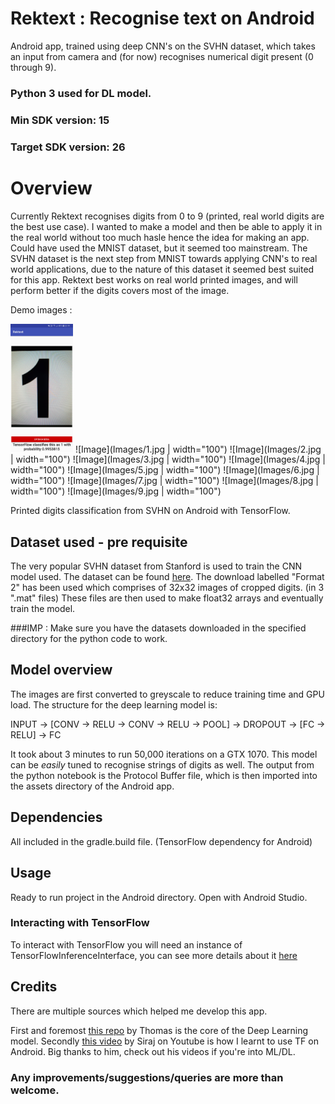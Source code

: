 # Rektext : Recognise text on Android

Android app, trained using deep CNN's on the SVHN dataset, which takes an input from camera and (for now) recognises numerical digit present (0 through 9).

### Python 3 used for DL model.
### Min SDK version: 15
### Target SDK version: 26

# Overview

Currently Rektext recognises digits from 0 to 9 (printed, real world digits are the best use case). I wanted to make a model and then be able to apply it in the real world without too much hasle hence the idea for making an app.
Could have used the MNIST dataset, but it seemed too mainstream.
The SVHN dataset is the next step from MNIST towards applying CNN's to real world applications, due to the nature of this dataset it seemed best suited for this app.
Rektext best works on real world printed images, and will perform better if the digits covers most of the image.

Demo images :

<img src="Images/1.jpg" alt="alt text" width="100" height="auto">
![Image](Images/1.jpg | width="100")
![Image](Images/2.jpg | width="100")
![Image](Images/3.jpg | width="100")
![Image](Images/4.jpg | width="100")
![Image](Images/5.jpg | width="100")
![Image](Images/6.jpg | width="100")
![Image](Images/7.jpg | width="100")
![Image](Images/8.jpg | width="100")
![Image](Images/9.jpg | width="100")

Printed digits classification from SVHN on Android with TensorFlow.

## Dataset used - pre requisite
The very popular SVHN dataset from Stanford is used to train the CNN model used. The dataset can be found [here](http://ufldl.stanford.edu/housenumbers/).
The download labelled "Format 2" has been used which comprises of 32x32 images of cropped digits. (in 3 ".mat" files)
These files are then used to make float32 arrays and eventually train the model.

###IMP : Make sure you have the datasets downloaded in the specified directory for the python code to work.

## Model overview
The images are first converted to greyscale to reduce training time and GPU load.
The structure for the deep learning model is:

INPUT -> [CONV -> RELU -> CONV -> RELU -> POOL] -> DROPOUT -> [FC -> RELU] -> FC

It took about 3 minutes to run 50,000 iterations on a GTX 1070.
This model can be *easily* tuned to recognise strings of digits as well.
The output from the python notebook is the Protocol Buffer file, which is then imported into the assets directory of the Android app.


## Dependencies

All included in the gradle.build file. (TensorFlow dependency for Android)

## Usage

Ready to run project in the Android directory. Open with Android Studio.

### Interacting with TensorFlow

To interact with TensorFlow you will need an instance of TensorFlowInferenceInterface, you can see more details about it [here](https://github.com/mari-linhares/mnist-android-tensorflow/blob/master/MnistAndroid/app/src/main/java/mariannelinhares/mnistandroid/Classifier.java)

## Credits

There are multiple sources which helped me develop this app.

First and foremost [this repo](https://github.com/thomalm/svhn-multi-digit) by Thomas is the core of the Deep Learning model.
Secondly [this video](https://www.youtube.com/watch?v=kFWKdLOxykE) by Siraj on Youtube is how I learnt to use TF on Android. Big thanks to him, check out his videos if you're into ML/DL.

### Any improvements/suggestions/queries are more than welcome.
